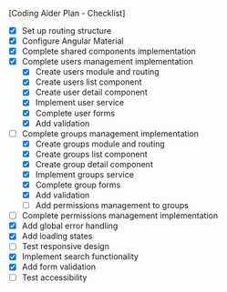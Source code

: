 [Coding Aider Plan - Checklist]

- [x] Set up routing structure
- [x] Configure Angular Material
- [x] Complete shared components implementation
- [x] Complete users management implementation
  - [x] Create users module and routing
  - [x] Create users list component
  - [x] Create user detail component
  - [x] Implement user service
  - [x] Complete user forms
  - [x] Add validation
- [ ] Complete groups management implementation
  - [x] Create groups module and routing
  - [x] Create groups list component
  - [x] Create group detail component
  - [x] Implement groups service
  - [x] Complete group forms
  - [x] Add validation
  - [ ] Add permissions management to groups
- [ ] Complete permissions management implementation
- [x] Add global error handling
- [x] Add loading states
- [ ] Test responsive design
- [x] Implement search functionality
- [x] Add form validation
- [ ] Test accessibility
